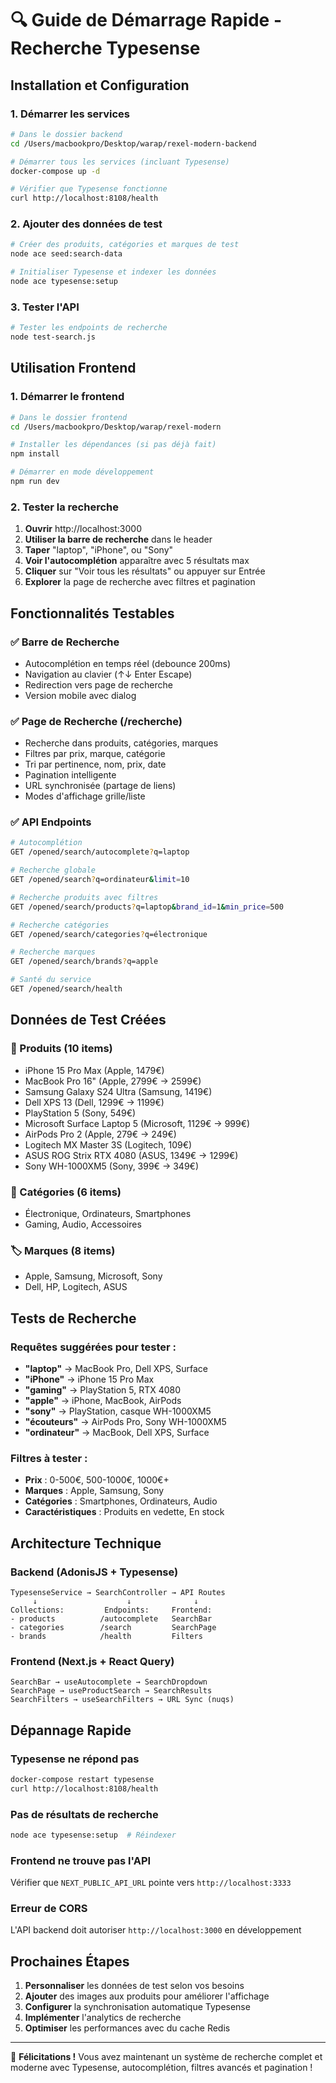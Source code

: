 # 🔍 Guide de Démarrage Rapide - Recherche Typesense

## Installation et Configuration

### 1. Démarrer les services

```bash
# Dans le dossier backend
cd /Users/macbookpro/Desktop/warap/rexel-modern-backend

# Démarrer tous les services (incluant Typesense)
docker-compose up -d

# Vérifier que Typesense fonctionne
curl http://localhost:8108/health
```

### 2. Ajouter des données de test

```bash
# Créer des produits, catégories et marques de test
node ace seed:search-data

# Initialiser Typesense et indexer les données
node ace typesense:setup
```

### 3. Tester l'API

```bash
# Tester les endpoints de recherche
node test-search.js
```

## Utilisation Frontend

### 1. Démarrer le frontend

```bash
# Dans le dossier frontend
cd /Users/macbookpro/Desktop/warap/rexel-modern

# Installer les dépendances (si pas déjà fait)
npm install

# Démarrer en mode développement
npm run dev
```

### 2. Tester la recherche

1. **Ouvrir** http://localhost:3000
2. **Utiliser la barre de recherche** dans le header
3. **Taper** "laptop", "iPhone", ou "Sony"
4. **Voir l'autocomplétion** apparaître avec 5 résultats max
5. **Cliquer** sur "Voir tous les résultats" ou appuyer sur Entrée
6. **Explorer** la page de recherche avec filtres et pagination

## Fonctionnalités Testables

### ✅ Barre de Recherche
- Autocomplétion en temps réel (debounce 200ms)
- Navigation au clavier (↑↓ Enter Escape)
- Redirection vers page de recherche
- Version mobile avec dialog

### ✅ Page de Recherche (/recherche)
- Recherche dans produits, catégories, marques
- Filtres par prix, marque, catégorie
- Tri par pertinence, nom, prix, date
- Pagination intelligente
- URL synchronisée (partage de liens)
- Modes d'affichage grille/liste

### ✅ API Endpoints
```bash
# Autocomplétion
GET /opened/search/autocomplete?q=laptop

# Recherche globale
GET /opened/search?q=ordinateur&limit=10

# Recherche produits avec filtres
GET /opened/search/products?q=laptop&brand_id=1&min_price=500

# Recherche catégories
GET /opened/search/categories?q=électronique

# Recherche marques
GET /opened/search/brands?q=apple

# Santé du service
GET /opened/search/health
```

## Données de Test Créées

### 📱 Produits (10 items)
- iPhone 15 Pro Max (Apple, 1479€)
- MacBook Pro 16" (Apple, 2799€ → 2599€)
- Samsung Galaxy S24 Ultra (Samsung, 1419€)
- Dell XPS 13 (Dell, 1299€ → 1199€)
- PlayStation 5 (Sony, 549€)
- Microsoft Surface Laptop 5 (Microsoft, 1129€ → 999€)
- AirPods Pro 2 (Apple, 279€ → 249€)
- Logitech MX Master 3S (Logitech, 109€)
- ASUS ROG Strix RTX 4080 (ASUS, 1349€ → 1299€)
- Sony WH-1000XM5 (Sony, 399€ → 349€)

### 📂 Catégories (6 items)
- Électronique, Ordinateurs, Smartphones
- Gaming, Audio, Accessoires

### 🏷️ Marques (8 items)
- Apple, Samsung, Microsoft, Sony
- Dell, HP, Logitech, ASUS

## Tests de Recherche

### Requêtes suggérées pour tester :
- **"laptop"** → MacBook Pro, Dell XPS, Surface
- **"iPhone"** → iPhone 15 Pro Max
- **"gaming"** → PlayStation 5, RTX 4080
- **"apple"** → iPhone, MacBook, AirPods
- **"sony"** → PlayStation, casque WH-1000XM5
- **"écouteurs"** → AirPods Pro, Sony WH-1000XM5
- **"ordinateur"** → MacBook, Dell XPS, Surface

### Filtres à tester :
- **Prix** : 0-500€, 500-1000€, 1000€+
- **Marques** : Apple, Samsung, Sony
- **Catégories** : Smartphones, Ordinateurs, Audio
- **Caractéristiques** : Produits en vedette, En stock

## Architecture Technique

### Backend (AdonisJS + Typesense)
```
TypesenseService → SearchController → API Routes
     ↓                    ↓              ↓
Collections:         Endpoints:     Frontend:
- products          /autocomplete   SearchBar
- categories        /search         SearchPage
- brands            /health         Filters
```

### Frontend (Next.js + React Query)
```
SearchBar → useAutocomplete → SearchDropdown
SearchPage → useProductSearch → SearchResults
SearchFilters → useSearchFilters → URL Sync (nuqs)
```

## Dépannage Rapide

### Typesense ne répond pas
```bash
docker-compose restart typesense
curl http://localhost:8108/health
```

### Pas de résultats de recherche
```bash
node ace typesense:setup  # Réindexer
```

### Frontend ne trouve pas l'API
Vérifier que `NEXT_PUBLIC_API_URL` pointe vers `http://localhost:3333`

### Erreur de CORS
L'API backend doit autoriser `http://localhost:3000` en développement

## Prochaines Étapes

1. **Personnaliser** les données de test selon vos besoins
2. **Ajouter** des images aux produits pour améliorer l'affichage
3. **Configurer** la synchronisation automatique Typesense
4. **Implémenter** l'analytics de recherche
5. **Optimiser** les performances avec du cache Redis

---

🎉 **Félicitations !** Vous avez maintenant un système de recherche complet et moderne avec Typesense, autocomplétion, filtres avancés et pagination !
